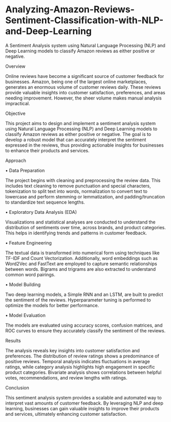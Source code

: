 # Analyzing-Amazon-Reviews-Sentiment-Classification-with-NLP-and-Deep-Learning
A Sentiment Analysis system using Natural Language Processing (NLP) and Deep Learning models to classify Amazon reviews as either positive or negative.

Overview

Online reviews have become a significant source of customer feedback for businesses. Amazon, being one of the largest online marketplaces, generates an enormous volume of customer reviews daily. These reviews provide valuable insights into customer satisfaction, preferences, and areas needing improvement. However, the sheer volume makes manual analysis impractical.

Objective

This project aims to design and implement a sentiment analysis system using Natural Language Processing (NLP) and Deep Learning models to classify Amazon reviews as either positive or negative. The goal is to develop a robust model that can accurately interpret the sentiment expressed in the reviews, thus providing actionable insights for businesses to enhance their products and services.

Approach

•	Data Preparation

The project begins with cleaning and preprocessing the review data. This includes text cleaning to remove punctuation and special characters, tokenization to split text into words, normalization to convert text to lowercase and perform stemming or lemmatization, and padding/truncation to standardize text sequence lengths.

•	Exploratory Data Analysis (EDA)

Visualizations and statistical analyses are conducted to understand the distribution of sentiments over time, across brands, and product categories. This helps in identifying trends and patterns in customer feedback.

•	Feature Engineering

The textual data is transformed into numerical form using techniques like TF-IDF and Count Vectorization. Additionally, word embeddings such as Word2Vec and FastText are employed to capture semantic relationships between words. Bigrams and trigrams are also extracted to understand common word pairings.

•	Model Building 

Two deep learning models, a Simple RNN and an LSTM, are built to predict the sentiment of the reviews. Hyperparameter tuning is performed to optimize the models for better performance.

•	Model Evaluation

The models are evaluated using accuracy scores, confusion matrices, and ROC curves to ensure they accurately classify the sentiment of the reviews.

Results

The analysis reveals key insights into customer satisfaction and preferences. The distribution of review ratings shows a predominance of positive reviews. Temporal analysis indicates fluctuations in average ratings, while category analysis highlights high engagement in specific product categories. Bivariate analysis shows correlations between helpful votes, recommendations, and review lengths with ratings.

Conclusion

This sentiment analysis system provides a scalable and automated way to interpret vast amounts of customer feedback. By leveraging NLP and deep learning, businesses can gain valuable insights to improve their products and services, ultimately enhancing customer satisfaction.
